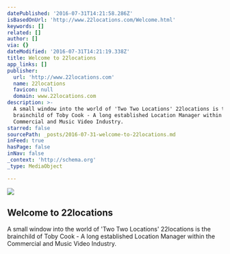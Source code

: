```yaml
---
datePublished: '2016-07-31T14:21:58.286Z'
isBasedOnUrl: 'http://www.22locations.com/Welcome.html'
keywords: []
related: []
author: []
via: {}
dateModified: '2016-07-31T14:21:19.338Z'
title: Welcome to 22locations
app_links: []
publisher:
  url: 'http://www.22locations.com'
  name: 22locations
  favicon: null
  domain: www.22locations.com
description: >-
  A small window into the world of 'Two Two Locations' 22locations is the
  brainchild of Toby Cook - A long established Location Manager within the
  Commercial and Music Video Industry.
starred: false
sourcePath: _posts/2016-07-31-welcome-to-22locations.md
inFeed: true
hasPage: false
inNav: false
_context: 'http://schema.org'
_type: MediaObject

---
```

<article style=""><img src="https://imgflo.herokuapp.com/graph/vahj1ThiexotieMo/9162637918cf330c522e63bd831b3866/noop.png?input=http%3A%2F%2Fwww.22locations.com%2FWelcome_files%2Fshapeimage_1.png" /><h1>Welcome to 22locations</h1><p>A small window into the world of 'Two Two Locations' 22locations is the brainchild of Toby Cook - A long established Location Manager within the Commercial and Music Video Industry.</p></article>